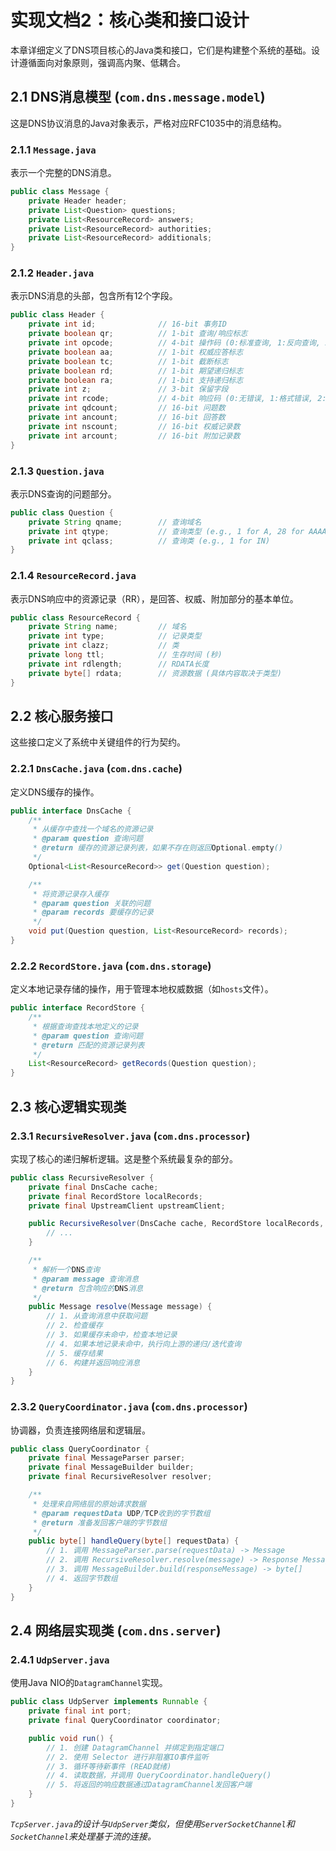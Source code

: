 # 实现文档2：核心类和接口设计

本章详细定义了DNS项目核心的Java类和接口，它们是构建整个系统的基础。设计遵循面向对象原则，强调高内聚、低耦合。

## 2.1 DNS消息模型 (`com.dns.message.model`)

这是DNS协议消息的Java对象表示，严格对应RFC1035中的消息结构。

### 2.1.1 `Message.java`
表示一个完整的DNS消息。

```java
public class Message {
    private Header header;
    private List<Question> questions;
    private List<ResourceRecord> answers;
    private List<ResourceRecord> authorities;
    private List<ResourceRecord> additionals;
}
```

### 2.1.2 `Header.java`
表示DNS消息的头部，包含所有12个字段。

```java
public class Header {
    private int id;              // 16-bit 事务ID
    private boolean qr;          // 1-bit 查询/响应标志
    private int opcode;          // 4-bit 操作码 (0:标准查询, 1:反向查询, 2:服务器状态)
    private boolean aa;          // 1-bit 权威应答标志
    private boolean tc;          // 1-bit 截断标志
    private boolean rd;          // 1-bit 期望递归标志
    private boolean ra;          // 1-bit 支持递归标志
    private int z;               // 3-bit 保留字段
    private int rcode;           // 4-bit 响应码 (0:无错误, 1:格式错误, 2:服务器失败, 3:域名不存在)
    private int qdcount;         // 16-bit 问题数
    private int ancount;         // 16-bit 回答数
    private int nscount;         // 16-bit 权威记录数
    private int arcount;         // 16-bit 附加记录数
}
```

### 2.1.3 `Question.java`
表示DNS查询的问题部分。

```java
public class Question {
    private String qname;        // 查询域名
    private int qtype;           // 查询类型 (e.g., 1 for A, 28 for AAAA)
    private int qclass;          // 查询类 (e.g., 1 for IN)
}
```

### 2.1.4 `ResourceRecord.java`
表示DNS响应中的资源记录（RR），是回答、权威、附加部分的基本单位。

```java
public class ResourceRecord {
    private String name;         // 域名
    private int type;            // 记录类型
    private int clazz;           // 类
    private long ttl;            // 生存时间 (秒)
    private int rdlength;        // RDATA长度
    private byte[] rdata;        // 资源数据 (具体内容取决于类型)
}
```

## 2.2 核心服务接口

这些接口定义了系统中关键组件的行为契约。

### 2.2.1 `DnsCache.java` (`com.dns.cache`)
定义DNS缓存的操作。

```java
public interface DnsCache {
    /**
     * 从缓存中查找一个域名的资源记录
     * @param question 查询问题
     * @return 缓存的资源记录列表，如果不存在则返回Optional.empty()
     */
    Optional<List<ResourceRecord>> get(Question question);

    /**
     * 将资源记录存入缓存
     * @param question 关联的问题
     * @param records 要缓存的记录
     */
    void put(Question question, List<ResourceRecord> records);
}
```

### 2.2.2 `RecordStore.java` (`com.dns.storage`)
定义本地记录存储的操作，用于管理本地权威数据（如`hosts`文件）。

```java
public interface RecordStore {
    /**
     * 根据查询查找本地定义的记录
     * @param question 查询问题
     * @return 匹配的资源记录列表
     */
    List<ResourceRecord> getRecords(Question question);
}
```

## 2.3 核心逻辑实现类

### 2.3.1 `RecursiveResolver.java` (`com.dns.processor`)
实现了核心的递归解析逻辑。这是整个系统最复杂的部分。

```java
public class RecursiveResolver {
    private final DnsCache cache;
    private final RecordStore localRecords;
    private final UpstreamClient upstreamClient;

    public RecursiveResolver(DnsCache cache, RecordStore localRecords, UpstreamClient upstreamClient) {
        // ...
    }

    /**
     * 解析一个DNS查询
     * @param message 查询消息
     * @return 包含响应的DNS消息
     */
    public Message resolve(Message message) {
        // 1. 从查询消息中获取问题
        // 2. 检查缓存
        // 3. 如果缓存未命中，检查本地记录
        // 4. 如果本地记录未命中，执行向上游的递归/迭代查询
        // 5. 缓存结果
        // 6. 构建并返回响应消息
    }
}
```

### 2.3.2 `QueryCoordinator.java` (`com.dns.processor`)
协调器，负责连接网络层和逻辑层。

```java
public class QueryCoordinator {
    private final MessageParser parser;
    private final MessageBuilder builder;
    private final RecursiveResolver resolver;

    /**
     * 处理来自网络层的原始请求数据
     * @param requestData UDP/TCP收到的字节数组
     * @return 准备发回客户端的字节数组
     */
    public byte[] handleQuery(byte[] requestData) {
        // 1. 调用 MessageParser.parse(requestData) -> Message
        // 2. 调用 RecursiveResolver.resolve(message) -> Response Message
        // 3. 调用 MessageBuilder.build(responseMessage) -> byte[]
        // 4. 返回字节数组
    }
}
```

## 2.4 网络层实现类 (`com.dns.server`)

### 2.4.1 `UdpServer.java`
使用Java NIO的`DatagramChannel`实现。

```java
public class UdpServer implements Runnable {
    private final int port;
    private final QueryCoordinator coordinator;

    public void run() {
        // 1. 创建 DatagramChannel 并绑定到指定端口
        // 2. 使用 Selector 进行非阻塞IO事件监听
        // 3. 循环等待新事件 (READ就绪)
        // 4. 读取数据，并调用 QueryCoordinator.handleQuery()
        // 5. 将返回的响应数据通过DatagramChannel发回客户端
    }
}
```
*`TcpServer.java`的设计与`UdpServer`类似，但使用`ServerSocketChannel`和`SocketChannel`来处理基于流的连接。* 